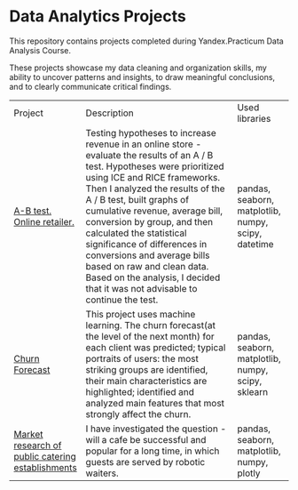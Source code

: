# Data Analytics Projects

This repository contains projects completed during Yandex.Practicum Data Analysis Course.

These projects showcase my data cleaning and organization skills, my ability to uncover patterns and insights, to draw meaningful conclusions, and to clearly communicate critical findings. 

<table width=100% valign=top >
  <tr>
    <td width=25%>Project</td>
    <td>Description</td>
    <td width=20%>Used libraries</td>
  </tr>
        <tr>
  <td><a href="https://github.com/nmarukh/yap/blob/master/A-A-B%20tests/A-A-B%20tests%20(online%20retailer).ipynb">A-B test. Online retailer.</a></td>
    <td>Testing hypotheses to increase revenue in an online store - evaluate the results of an A / B test. Hypotheses were prioritized using ICE and RICE frameworks. Then I analyzed the results of the A / B test, built graphs of cumulative revenue, average bill, conversion by group, and then calculated the statistical significance of differences in conversions and average bills based on raw and clean data. Based on the analysis, I decided that it was not advisable to continue the test. </td>
    <td>pandas, seaborn, matplotlib, numpy, scipy, datetime </td>
  </tr>
      <tr>      
   <td><a href="https://github.com/nmarukh/yap/tree/master/Churn%20forecast">Churn Forecast</a></td>
    <td> This project uses machine learning. The churn forecast(at the level of the next month) for each client was predicted; typical portraits of users: the most striking groups are identified, their main characteristics are highlighted; identified and analyzed main features that most strongly affect the churn. </td>
    <td>pandas, seaborn, matplotlib, numpy, scipy, sklearn </td>
  </tr>
      <tr>    
    <td><a href="https://github.com/nmarukh/yap/tree/master/Market%20research%20of%20public%20catering%20establishments">Market research of public catering establishments</a></td>
    <td> I have investigated the question - will a cafe be successful and popular for a long time, in which guests are served by robotic waiters. </td>
    <td>pandas, seaborn, matplotlib, numpy, plotly </td>
  </tr>
      <tr>       
        
